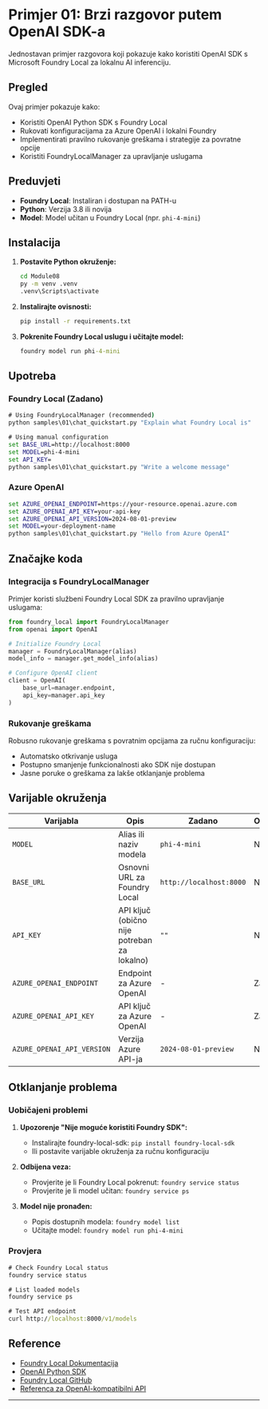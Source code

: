<!--
CO_OP_TRANSLATOR_METADATA:
{
  "original_hash": "fb649a75048715165e76e20b366620a9",
  "translation_date": "2025-09-25T02:06:20+00:00",
  "source_file": "Module08/samples/01/README.md",
  "language_code": "hr"
}
-->
# Primjer 01: Brzi razgovor putem OpenAI SDK-a

Jednostavan primjer razgovora koji pokazuje kako koristiti OpenAI SDK s Microsoft Foundry Local za lokalnu AI inferenciju.

## Pregled

Ovaj primjer pokazuje kako:
- Koristiti OpenAI Python SDK s Foundry Local
- Rukovati konfiguracijama za Azure OpenAI i lokalni Foundry
- Implementirati pravilno rukovanje greškama i strategije za povratne opcije
- Koristiti FoundryLocalManager za upravljanje uslugama

## Preduvjeti

- **Foundry Local**: Instaliran i dostupan na PATH-u
- **Python**: Verzija 3.8 ili novija
- **Model**: Model učitan u Foundry Local (npr. `phi-4-mini`)

## Instalacija

1. **Postavite Python okruženje:**
   ```cmd
   cd Module08
   py -m venv .venv
   .venv\Scripts\activate
   ```

2. **Instalirajte ovisnosti:**
   ```cmd
   pip install -r requirements.txt
   ```

3. **Pokrenite Foundry Local uslugu i učitajte model:**
   ```cmd
   foundry model run phi-4-mini
   ```

## Upotreba

### Foundry Local (Zadano)

```cmd
# Using FoundryLocalManager (recommended)
python samples\01\chat_quickstart.py "Explain what Foundry Local is"

# Using manual configuration
set BASE_URL=http://localhost:8000
set MODEL=phi-4-mini
set API_KEY=
python samples\01\chat_quickstart.py "Write a welcome message"
```

### Azure OpenAI

```cmd
set AZURE_OPENAI_ENDPOINT=https://your-resource.openai.azure.com
set AZURE_OPENAI_API_KEY=your-api-key
set AZURE_OPENAI_API_VERSION=2024-08-01-preview
set MODEL=your-deployment-name
python samples\01\chat_quickstart.py "Hello from Azure OpenAI"
```

## Značajke koda

### Integracija s FoundryLocalManager

Primjer koristi službeni Foundry Local SDK za pravilno upravljanje uslugama:

```python
from foundry_local import FoundryLocalManager
from openai import OpenAI

# Initialize Foundry Local
manager = FoundryLocalManager(alias)
model_info = manager.get_model_info(alias)

# Configure OpenAI client
client = OpenAI(
    base_url=manager.endpoint,
    api_key=manager.api_key
)
```

### Rukovanje greškama

Robusno rukovanje greškama s povratnim opcijama za ručnu konfiguraciju:
- Automatsko otkrivanje usluga
- Postupno smanjenje funkcionalnosti ako SDK nije dostupan
- Jasne poruke o greškama za lakše otklanjanje problema

## Varijable okruženja

| Varijabla | Opis | Zadano | Obavezno |
|-----------|------|--------|----------|
| `MODEL` | Alias ili naziv modela | `phi-4-mini` | Ne |
| `BASE_URL` | Osnovni URL za Foundry Local | `http://localhost:8000` | Ne |
| `API_KEY` | API ključ (obično nije potreban za lokalno) | `""` | Ne |
| `AZURE_OPENAI_ENDPOINT` | Endpoint za Azure OpenAI | - | Za Azure |
| `AZURE_OPENAI_API_KEY` | API ključ za Azure OpenAI | - | Za Azure |
| `AZURE_OPENAI_API_VERSION` | Verzija Azure API-ja | `2024-08-01-preview` | Ne |

## Otklanjanje problema

### Uobičajeni problemi

1. **Upozorenje "Nije moguće koristiti Foundry SDK":**
   - Instalirajte foundry-local-sdk: `pip install foundry-local-sdk`
   - Ili postavite varijable okruženja za ručnu konfiguraciju

2. **Odbijena veza:**
   - Provjerite je li Foundry Local pokrenut: `foundry service status`
   - Provjerite je li model učitan: `foundry service ps`

3. **Model nije pronađen:**
   - Popis dostupnih modela: `foundry model list`
   - Učitajte model: `foundry model run phi-4-mini`

### Provjera

```cmd
# Check Foundry Local status
foundry service status

# List loaded models
foundry service ps

# Test API endpoint
curl http://localhost:8000/v1/models
```

## Reference

- [Foundry Local Dokumentacija](https://learn.microsoft.com/azure/ai-foundry/foundry-local/)
- [OpenAI Python SDK](https://github.com/openai/openai-python)
- [Foundry Local GitHub](https://github.com/microsoft/Foundry-Local)
- [Referenca za OpenAI-kompatibilni API](https://learn.microsoft.com/azure/ai-foundry/foundry-local/how-to/how-to-integrate-with-inference-sdks)

---

